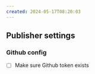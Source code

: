```yaml
---
created: 2024-05-17T08:20:03
---
```

## Publisher settings
### Github config
- [ ] Make sure Github token exists